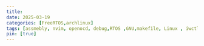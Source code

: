 ```yaml
---
title: 
date: 2025-03-19
categories: [FreeRTOS,archlinux]
tags: [assmebly, nvim, openocd, debug,RTOS ,GNU,makefile, Linux , iwctl , git , stow , dotfiles]
pin: [true]
---
```


